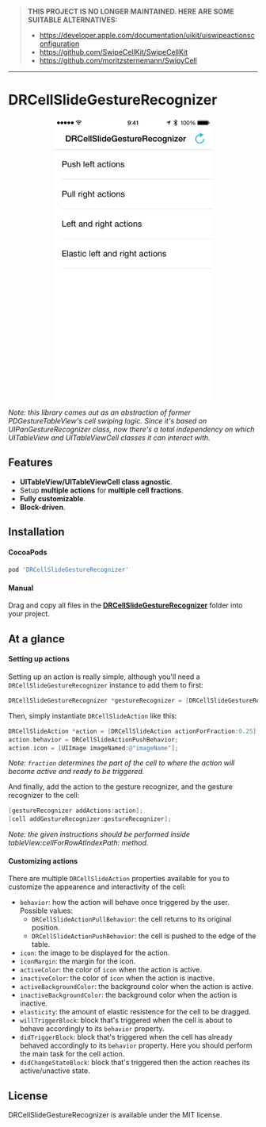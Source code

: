> **THIS PROJECT IS NO LONGER MAINTAINED. HERE ARE SOME SUITABLE ALTERNATIVES:**
>
> - https://developer.apple.com/documentation/uikit/uiswipeactionsconfiguration
> - https://github.com/SwipeCellKit/SwipeCellKit
> - https://github.com/moritzsternemann/SwipyCell

---

DRCellSlideGestureRecognizer
============================

<p align="center">
	<img src="Assets/1.gif" alt="GIF 1" width="320px" />
</p>

_Note: this library comes out as an abstraction of former PDGestureTableView's cell swiping logic. Since it's based on UIPanGestureRecognizer class, now there's a total independency on which UITableView and UITableViewCell classes it can interact with._

## Features

- __UITableView/UITableViewCell class agnostic__.
- Setup __multiple actions__ for __multiple cell fractions__.
- __Fully customizable__.
- __Block-driven__.

## Installation

#### CocoaPods

```ruby
pod 'DRCellSlideGestureRecognizer'
```

#### Manual

Drag and copy all files in the [__DRCellSlideGestureRecognizer__](DRCellSlideGestureRecognizer) folder into your project.

## At a glance

#### Setting up actions

Setting up an action is really simple, although you'll need a `DRCellSlideGestureRecognizer` instance to add them to first:

```objective-c
DRCellSlideGestureRecognizer *gestureRecognizer = [DRCellSlideGestureRecognizer new];
```

Then, simply instantiate `DRCellSlideAction` like this:

```objective-c
DRCellSlideAction *action = [DRCellSlideAction actionForFraction:0.25];
action.behavior = DRCellSlideActionPushBehavior;
action.icon = [UIImage imageNamed:@"imageName"];
```

_Note: `fraction` determines the part of the cell to where the action will become active and ready to be triggered._

And finally, add the action to the gesture recognizer, and the gesture recognizer to the cell:

```objective-c
[gestureRecognizer addActions:action];
[cell addGestureRecognizer:gestureRecognizer];
```

_Note: the given instructions should be performed inside tableView:cellForRowAtIndexPath: method._

#### Customizing actions

There are multiple `DRCellSlideAction` properties available for you to customize the appearence and interactivity of the cell:

- `behavior`: how the action will behave once triggered by the user. Possible values:
	- `DRCellSlideActionPullBehavior`: the cell returns to its original position.
	- `DRCellSlideActionPushBehavior`: the cell is pushed to the edge of the table.
- `icon`: the image to be displayed for the action.
- `iconMargin`: the margin for the icon.
- `activeColor`: the color of `icon` when the action is active.
- `inactiveColor`: the color of `icon` when the action is inactive.
- `activeBackgroundColor`: the background color when the action is active.
- `inactiveBackgroundColor`: the background color when the action is inactive.
- `elasticity`: the amount of elastic resistence for the cell to be dragged.
- `willTriggerBlock`: block that's triggered when the cell is about to behave accordingly to its `behavior` property.
- `didTriggerBlock`: block that's triggered when the cell has already behaved accordingly to its `behavior` property. Here you should perform the main task for the cell action.
- `didChangeStateBlock`: block that's triggered then the action reaches its active/unactive state.

## License

DRCellSlideGestureRecognizer is available under the MIT license.
